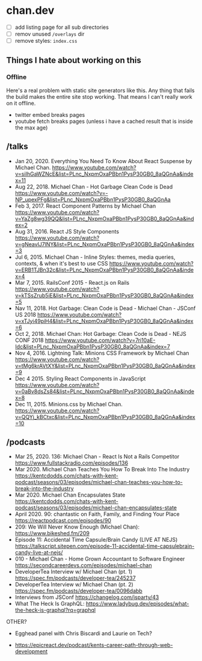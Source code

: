 # chan.dev

- [ ] add listing page for all sub directories
- [ ] remov unused `/overlays` dir
- [ ] remove styles: `index.css`

## Things I hate about working on this
### Offline

Here's a real problem with static site generators like this. Any thing that fails the build makes the entire site stop working. That means I can't really work on it offline.

- twitter embed breaks pages
- youtube fetch breaks pages (unless i have a cached result that is inside the max age)

## /talks
* Jan 20, 2020. Everything You Need To Know About React Suspense by Michael Chan. https://www.youtube.com/watch?v=siIhGaWZNcE&list=PLnc_NxpmOxaPBbn1PysP30GB0_8aQGnAa&index=11
* Aug 22, 2018. Michael Chan - Hot Garbage Clean Code is Dead https://www.youtube.com/watch?v=-NP_upexPFg&list=PLnc_NxpmOxaPBbn1PysP30GB0_8aQGnAa
* Feb 3, 2017. React Component Patterns by Michael Chan https://www.youtube.com/watch?v=YaZg8wg39QQ&list=PLnc_NxpmOxaPBbn1PysP30GB0_8aQGnAa&index=2
* Aug 31, 2016. React JS Style Components https://www.youtube.com/watch?v=gNeavlJ7lNY&list=PLnc_NxpmOxaPBbn1PysP30GB0_8aQGnAa&index=3
* Jul 6, 2015. Michael Chan - Inline Styles: themes, media queries, contexts, & when it's best to use CSS https://www.youtube.com/watch?v=ERB1TJBn32c&list=PLnc_NxpmOxaPBbn1PysP30GB0_8aQGnAa&index=4
* Mar 7, 2015. RailsConf 2015 - React.js on Rails https://www.youtube.com/watch?v=kTSsZrub5iE&list=PLnc_NxpmOxaPBbn1PysP30GB0_8aQGnAa&index=5
* Nav 11, 2018. Hot Garbage: Clean Code is Dead - Michael Chan - JSConf US 2018 https://www.youtube.com/watch?v=xTJyi49piH4&list=PLnc_NxpmOxaPBbn1PysP30GB0_8aQGnAa&index=6
* Oct 2, 2018. Michael Chan: Hot Garbage: Clean Code is Dead - NEJS CONF 2018 https://www.youtube.com/watch?v=7ri10aE-Idc&list=PLnc_NxpmOxaPBbn1PysP30GB0_8aQGnAa&index=7
* Nov 4, 2016. Lightning Talk: Minions CSS Framework by Michael Chan https://www.youtube.com/watch?v=tMg6krAVtXY&list=PLnc_NxpmOxaPBbn1PysP30GB0_8aQGnAa&index=9
* Dec 4 2015. Styling React Components in JavaScript https://www.youtube.com/watch?v=0aBv8dsZs84&list=PLnc_NxpmOxaPBbn1PysP30GB0_8aQGnAa&index=8
* Dec 11, 2015. Minions.css by Michael Chan. https://www.youtube.com/watch?v=QQYj_kBCtxc&list=PLnc_NxpmOxaPBbn1PysP30GB0_8aQGnAa&index=10

## /podcasts
* Mar 25, 2020. 136: Michael Chan - React Is Not a Rails Competitor https://www.fullstackradio.com/episodes/136
* Mar 2020. Michael Chan Teaches You How To Break Into The Industry https://kentcdodds.com/chats-with-kent-podcast/seasons/03/episodes/michael-chan-teaches-you-how-to-break-into-the-industry
* Mar 2020. Michael Chan Encapsulates State https://kentcdodds.com/chats-with-kent-podcast/seasons/03/episodes/michael-chan-encapsulates-state
* April 2020. 90: chantastic on Faith, Family, and Finding Your Place https://reactpodcast.com/episodes/90
* 209: We Will Never Know Enough (Michael Chan): https://www.bikeshed.fm/209
* Episode 11: Accidental Time Capsule/Brain Candy (LIVE AT NEJS) https://talkscript.sitepen.com/episode-11-accidental-time-capsulebrain-candy-live-at-nejs/
* 010 - Michael Chan - Home Grown Accountant to Software Engineer https://secondcareerdevs.com/episodes/michael-chan
* DeveloperTea Interview w/ Michael Chan (pt. 1) https://spec.fm/podcasts/developer-tea/245237
* DeveloperTea Interview w/ Michael Chan (pt. 2) https://spec.fm/podcasts/developer-tea/0096dabb
* Interviews from JSConf https://changelog.com/jsparty/43
* What The Heck Is GraphQL: https://www.ladybug.dev/episodes/what-the-heck-is-graphql?rq=graphql

OTHER?
* Egghead panel with Chris Biscardi and Laurie on Tech?


* https://epicreact.dev/podcast/kents-career-path-through-web-development

